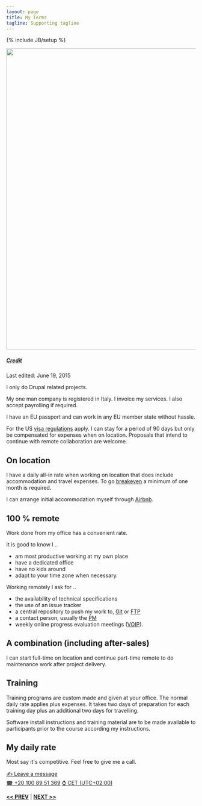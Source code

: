 ```yaml
---
layout: page
title: My Terms
tagline: Supporting tagline
---
```

{% include JB/setup %}

<a href="https://www.flickr.com/photos/24oranges/14417293308" title="View photo on Flickr" target="_blank"><img src="https://farm4.staticflickr.com/3913/14417293308_c1b42b26b4_b.jpg" style="width: 800px;"></a><br />
<h5><a href="https://www.flickr.com/people/24oranges/" title="View user on Flickr" target="_blank">Credit</a></h5>

Last edited: June 19, 2015

I only do Drupal related projects.

My one man company is registered in Italy. I invoice my services. I also accept payrolling if required.

I have an EU passport and can work in any EU member state without hassle.

For the US [visa regulations](http://travel.state.gov/content/visas/english/visit/visa-waiver-program.html) apply. I can stay for a period of 90 days but only be compensated for expenses when on location. Proposals that intend to continue with remote collaboration are welcome.


## On location

I have a daily all-in rate when working on location that does include accommodation and travel expenses. To go [breakeven](https://en.wikipedia.org/wiki/Break-even) a minimum of one month is required.

I can arrange initial accommodation myself through [Airbnb](https://www.airbnb.com/users/show/7889468).


## 100 % remote

Work done from my office has a convenient rate.

It is good to know I ..

- am most productive working at my own place
- have a dedicated office
- have no kids around
- adapt to your time zone when necessary.

Working remotely I ask for ..

- the availability of technical specifications
- the use of an issue tracker
- a central repository to push my work to, [Git](https://git-scm.com/) or [FTP](https://en.wikipedia.org/wiki/File_Transfer_Protocol)
- a contact person, usually the [PM](https://en.wikipedia.org/?title=Project_manager)
- weekly online progress evaluation meetings ([VOIP](https://en.wikipedia.org/wiki/Voice_over_IP)).


## A combination (including after-sales)

I can start full-time on location and continue part-time remote to do maintenance work after project delivery.


## Training

Training programs are custom made and given at your office. The normal daily rate applies plus expenses. It takes two days of preparation for each training day plus an additional two days for travelling.

Software install instructions and training material are to be made available to participants prior to the course according my instructions.


## My daily rate

Most say it's competitive. Feel free to give me a call.

<a href="http://www.mousewheel.net/contact" target="_blank" title="My contact form on mousewheel.net"><span class="signs">✍</span> Leave a message</a><br />
<a href="tel:+201008951369"><span class="signs">☎</span> +20 100 89 51 369</a> <a href="http://www.timeanddate.com/worldclock/italy/milan" target="_blank"><span class="signs">⌚</span> CET (UTC+02:00)</a>

<a href="/past.html" title="Past experiences"><b><< PREV</b></a> &#124; <a href="/" title="Home"><b>NEXT >></b></a>
